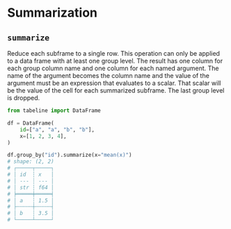 # Summarization

## `summarize`

Reduce each subframe to a single row. This operation can only be applied to a data frame with at least one group level. The result has one column for each group column name and one column for each named argument. The name of the argument becomes the column name and the value of the argument must be an expression that evaluates to a scalar. That scalar will be the value of the cell for each summarized subframe. The last group level is dropped.

```python
from tabeline import DataFrame

df = DataFrame(
    id=["a", "a", "b", "b"],
    x=[1, 2, 3, 4],
)

df.group_by("id").summarize(x="mean(x)")
# shape: (2, 2)
# ┌─────┬─────┐
# │ id  ┆ x   │
# │ --- ┆ --- │
# │ str ┆ f64 │
# ╞═════╪═════╡
# │ a   ┆ 1.5 │
# ├╌╌╌╌╌┼╌╌╌╌╌┤
# │ b   ┆ 3.5 │
# └─────┴─────┘
```